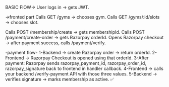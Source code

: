 
BASIC FlOW->
User logs in → gets JWT.

->fronted part
Calls GET /gyms → chooses gym.
Calls GET /gyms/:id/slots → chooses slot.



Calls POST /membership/create → gets membershipId.
Calls POST /payment/create-order → gets Razorpay orderId.
Opens Razorpay checkout → after payment success, calls /payment/verify.

-payment flow-
1-Backend → create Razorpay order → return orderId.
2-Frontend → Razorpay Checkout is opened using that orderId.
3-After payment:
    Razorpay sends razorpay_payment_id, razorpay_order_id, razorpay_signature back to frontend in handler callback.
4-Frontend → calls your backend /verify-payment API with those three values.
5-Backend → verifies signature → marks membership as active. ✅